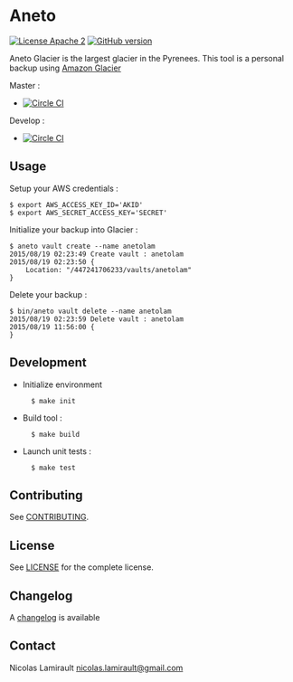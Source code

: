 # Aneto

[![License Apache 2][badge-license]](LICENSE)
[![GitHub version](https://badge.fury.io/gh/nlamirault%2Faneto.svg)](https://badge.fury.io/gh/nlamirault%2Faneto)

Aneto Glacier is the largest glacier in the Pyrenees. This tool is a personal backup
using [Amazon Glacier][]

Master :
* [![Circle CI](https://circleci.com/gh/nlamirault/aneto/tree/master.svg?style=svg)](https://circleci.com/gh/nlamirault/aneto/tree/master)

Develop :
* [![Circle CI](https://circleci.com/gh/nlamirault/aneto/tree/develop.svg?style=svg)](https://circleci.com/gh/nlamirault/aneto/tree/develop)

## Usage

Setup your AWS credentials :

    $ export AWS_ACCESS_KEY_ID='AKID'
    $ export AWS_SECRET_ACCESS_KEY='SECRET'

Initialize your backup into Glacier :

    $ aneto vault create --name anetolam
    2015/08/19 02:23:49 Create vault : anetolam
    2015/08/19 02:23:50 {
        Location: "/447241706233/vaults/anetolam"
    }

Delete your backup :

    $ bin/aneto vault delete --name anetolam
    2015/08/19 02:23:59 Delete vault : anetolam
    2015/08/19 11:56:00 {
    }


## Development

* Initialize environment

        $ make init

* Build tool :

        $ make build

* Launch unit tests :

        $ make test

## Contributing

See [CONTRIBUTING](CONTRIBUTING.md).


## License

See [LICENSE](LICENSE) for the complete license.


## Changelog

A [changelog](ChangeLog.md) is available


## Contact

Nicolas Lamirault <nicolas.lamirault@gmail.com>


[badge-license]: https://img.shields.io/badge/license-Apache2-green.svg?style=flat

[Amazon Glacier]: https://aws.amazon.com/fr/glacier/

